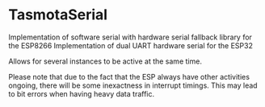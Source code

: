 # TasmotaSerial

Implementation of software serial with hardware serial fallback library for the ESP8266
Implementation of dual UART hardware serial for the ESP32

Allows for several instances to be active at the same time.

Please note that due to the fact that the ESP always have other activities ongoing, there will be some inexactness in interrupt timings. This may lead to bit errors when having heavy data traffic.
